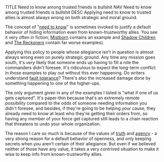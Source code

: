 TITLE Need to know among trusted friends is bullshit
NAV Need to know among trusted friends is bullshit
DESC Applying need to know to trusted allies is almost always wrong on both strategic and moral ground.

The concept of "<a rel="nofollow" href="https://en.wikipedia.org/wiki/Need_to_know">need to know</a>" is sometimes invoked to justify a default behavior of hiding information even from known-trustworthy allies. You see it very often in fiction; [Mistborn](/reviews/mistborn) contains an example and <a rel="nofollow" href="https://en.wikipedia.org/wiki/Shadow_Children">Shadow Children</a> and <a rel="nofollow" href="https://en.wikipedia.org/wiki/The_Reckoners">The Reckoners</a> contain far worse examples).

Applying this policy to people whose allegiance isn't in question is almost always wrong even on purely strategic ground. Any time any mission goes south, it's *very* likely that someone ends up having to fill a role the commanders didn't foresee. It's ridiculous to expect the long-term conflict in those examples to play out without this ever happening. Do writers understand [fault tolerance](https://en.wikipedia.org/wiki/Fault_tolerance)? There's also the increased damage done by something happening to one of the higher-ups.

The only argument given in any of the examples I listed is "what if one of us gets captured". It's paper-thin because that's an extremely remote possibility compared to the odds of someone needing information you didn't foresee, and besides, if they're going to be helping your cause, they already need to know at least who they're getting their orders from, so having any member of your force get captured still leads to a chain reaction that threatens to undo your whole organization.

The reason I care so much is because of the values of [truth](virtues) and [agency](virtues) - a very strong reason for a default behavior of openness, and only keeping secrets when you aren't certain of their allegiance. But even if we believed neither of those have any value, it takes a very contrived situation to make it wise to keep info from known-trustworthy allies.
